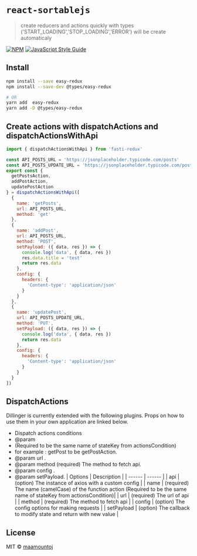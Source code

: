# `react-sortablejs`

> create reducers and actions quickly with types ('START_LOADING','STOP_LOADING','ERROR') will be create automaticaly

[![NPM](https://img.shields.io/npm/v/fasti-redux.svg)](https://www.npmjs.com/package/fasti-redux) [![JavaScript Style Guide](https://img.shields.io/badge/code_style-standard-brightgreen.svg)](https://standardjs.com)

## Install

```bash
npm install --save easy-redux
npm install --save-dev @types/easy-redux

# OR
yarn add  easy-redux
yarn add -D @types/easy-redux
```

## Create actions with dispatchActions and dispatchActionsWithApi

```jsx
import { dispatchActionsWithApi } from 'fasti-redux'

const API_POSTS_URL = 'https://jsonplaceholder.typicode.com/posts'
const API_POSTS_UPDATE_URL = 'https://jsonplaceholder.typicode.com/posts/[id]'
export const {
  getPostsAction,
  addPostAction,
  updatePostAction
} = dispatchActionsWithApi([
  {
    name: 'getPosts',
    url: API_POSTS_URL,
    method: 'get'
  },
  {
    name: 'addPost',
    url: API_POSTS_URL,
    method: 'POST',
    setPayload: ({ data, res }) => {
      console.log('data', { data, res })
      res.data.title = 'test'
      return res.data
    },
    config: {
      headers: {
        'Content-type': 'application/json'
      }
    }
  },
  {
    name: 'updatePost',
    url: API_POSTS_UPDATE_URL,
    method: 'PUT',
    setPayload: ({ data, res }) => {
      console.log('data', { data, res })
      return res.data
    },
    config: {
      headers: {
        'Content-type': 'application/json'
      }
    }
  }
])
```

## DispatchActions

Dillinger is currently extended with the following plugins.
Props on how to use them in your own application are linked below.

- Dispatch actions conditions
- @param
- (Required to be the same name of stateKey from actionsCondition)
- for example : getPost to be getPostAction.
- @param url .
- @param method (required) The method to fetch api.
- @param config .
- @param setPayload.
  | Options | Description |
  | ------ | ------ |
  | api | (option) The instance of axios with a custom config |
  | name | (required) The name (camelCase) of the function action (Required to be the same name of stateKey from actionsCondition)|
  | url | (required) The url of api |
  | method | (required) The method to fetch api |
  | config | (option) The config options for making requests |
  | setPayload | (option) The callback to modify state and return with new value |

## License

MIT © [maamountoj](https://github.com/maamountoj)
